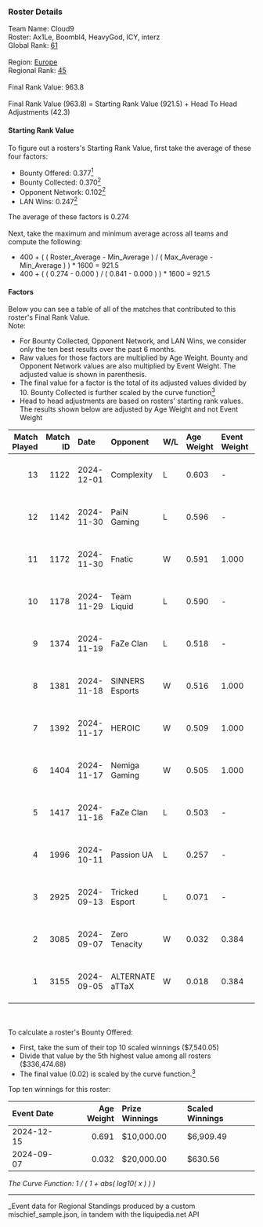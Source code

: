 ### Roster Details<br />
Team Name: Cloud9<br />
Roster: Ax1Le, Boombl4, HeavyGod, ICY, interz<br />
Global Rank: [61](../../standings_global_2025_03_01.md)<br />
<br />
Region: [Europe]( ../../standings_europe_2025_03_01.md)<br />
Regional Rank: [45]( ../../standings_europe_2025_03_01.md)<br />
<br />
Final Rank Value:  963.8<br />
<br />
Final Rank Value (963.8) = Starting Rank Value (921.5) + Head To Head Adjustments (42.3)<br />

#### Starting Rank Value<br />
To figure out a rosters's Starting Rank Value, first take the average of these four factors:<br />
- Bounty Offered: 0.377[<sup>1</sup>](#table2)
- Bounty Collected: 0.370[<sup>2</sup>](#table1)
- Opponent Network: 0.102[<sup>2</sup>](#table1)
- LAN Wins: 0.247[<sup>2</sup>](#table1)

The average of these factors is 0.274<br />
<br />
Next, take the maximum and minimum average across all teams and compute the following:<br />
- 400 + ( ( Roster_Average - Min_Average ) / ( Max_Average - Min_Average ) ) * 1600 = 921.5
- 400 + ( ( 0.274 - 0.000 ) / ( 0.841 - 0.000 ) ) * 1600 = 921.5


#### Factors<br />
Below you can see a table of all of the matches that contributed to this roster's Final Rank Value.<br />
Note:<br />

- For Bounty Collected, Opponent Network, and LAN Wins, we consider only the ten best results over the past 6 months.
- Raw values for those factors are multiplied by Age Weight. Bounty and Opponent Network values are also multiplied by Event Weight. The adjusted value is shown in parenthesis.
- The final value for a factor is the total of its adjusted values divided by 10. Bounty Collected is further scaled by the curve function[<sup>3</sup>](#curveFunction)
- Head to head adjustments are based on rosters' starting rank values. The results shown below are adjusted by Age Weight and not Event Weight
<span id="table1"></span><br />


| Match Played | Match ID | Date       | Opponent        | W/L | Age Weight | Event Weight | Bounty Collected | Opponent Network | LAN Wins  | H2H Adj. | Roster                                |
| -: | -: | :- | :- | :- | :- | :- | :- | :- | :- | -: | :- |
|           13 |     1122 | 2024-12-01 | Complexity      | L   | 0.603      | -            | -                | -                | -         |    -4.69 | Ax1Le, Boombl4, HeavyGod, ICY, interz |
|           12 |     1142 | 2024-11-30 | PaiN Gaming     | L   | 0.596      | -            | -                | -                | -         |    -0.47 | Ax1Le, Boombl4, HeavyGod, ICY, interz |
|           11 |     1172 | 2024-11-30 | Fnatic          | W   | 0.591      | 1.000        | 0.047 (0.028)    | 0.490 (0.290)    | 1 (0.591) |    14.84 | Ax1Le, Boombl4, HeavyGod, ICY, interz |
|           10 |     1178 | 2024-11-29 | Team Liquid     | L   | 0.590      | -            | -                | -                | -         |    -0.74 | Ax1Le, Boombl4, HeavyGod, ICY, interz |
|            9 |     1374 | 2024-11-19 | FaZe Clan       | L   | 0.518      | -            | -                | -                | -         |    -0.10 | Ax1Le, Boombl4, HeavyGod, ICY, interz |
|            8 |     1381 | 2024-11-18 | SINNERS Esports | W   | 0.516      | 1.000        | 0.027 (0.014)    | 0.448 (0.231)    | 1 (0.516) |     9.27 | Ax1Le, Boombl4, HeavyGod, ICY, interz |
|            7 |     1392 | 2024-11-17 | HEROIC          | W   | 0.509      | 1.000        | 0.131 (0.067)    | 0.518 (0.264)    | 1 (0.509) |    14.13 | Ax1Le, Boombl4, HeavyGod, ICY, interz |
|            6 |     1404 | 2024-11-17 | Nemiga Gaming   | W   | 0.505      | 1.000        | 0.177 (0.089)    | 0.441 (0.222)    | 1 (0.505) |    11.85 | Ax1Le, Boombl4, HeavyGod, ICY, interz |
|            5 |     1417 | 2024-11-16 | FaZe Clan       | L   | 0.503      | -            | -                | -                | -         |    -0.08 | Ax1Le, Boombl4, HeavyGod, ICY, interz |
|            4 |     1996 | 2024-10-11 | Passion UA      | L   | 0.257      | -            | -                | -                | -         |    -1.33 | Ax1Le, Boombl4, HeavyGod, ICY, interz |
|            3 |     2925 | 2024-09-13 | Tricked Esport  | L   | 0.071      | -            | -                | -                | -         |    -1.10 | Ax1Le, Boombl4, HeavyGod, ICY, interz |
|            2 |     3085 | 2024-09-07 | Zero Tenacity   | W   | 0.032      | 0.384        | 0.026 (0.000)    | 0.507 (0.006)    | 0 (0.000) |     0.47 | Ax1Le, Boombl4, HeavyGod, ICY, interz |
|            1 |     3155 | 2024-09-05 | ALTERNATE aTTaX | W   | 0.018      | 0.384        | 0.020 (0.000)    | 0.351 (0.002)    | 0 (0.000) |     0.25 | Ax1Le, Boombl4, HeavyGod, ICY, interz |

<br />
<span id="table2"></span><br />
To calculate a roster's Bounty Offered:<br />

- First, take the sum of their top 10 scaled winnings ($7,540.05)
- Divide that value by the 5th highest value among all rosters ($336,474.68)
- The final value (0.02) is scaled by the curve function.[<sup>3</sup>](#curveFunction)

Top ten winnings for this roster:<br />

| Event Date | Age Weight | Prize Winnings | Scaled Winnings |
| :- | -: | :- | :- |
| 2024-12-15 |      0.691 | $10,000.00     | $6,909.49       |
| 2024-09-07 |      0.032 | $20,000.00     | $630.56         |


<span id="curveFunction"></span>_The Curve Function: 1 / ( 1 + abs( log10( x ) ) )_<br />

---
_Event data for Regional Standings produced by a custom mischief_sample.json, in tandem with the liquipedia.net API<br />
